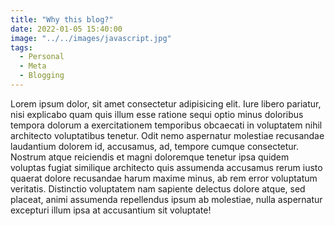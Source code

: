 ```yaml
---
title: "Why this blog?"
date: 2022-01-05 15:40:00
image: "../../images/javascript.jpg"
tags:
  - Personal
  - Meta
  - Blogging
---
```


Lorem ipsum dolor, sit amet consectetur adipisicing elit. Iure libero pariatur, nisi explicabo quam quis illum esse ratione sequi optio minus doloribus tempora dolorum a exercitationem temporibus obcaecati in voluptatem nihil architecto voluptatibus tenetur. Odit nemo aspernatur molestiae recusandae laudantium dolorem id, accusamus, ad, tempore cumque consectetur. Nostrum atque reiciendis et magni doloremque tenetur ipsa quidem voluptas fugiat similique architecto quis assumenda accusamus rerum iusto quaerat dolore recusandae harum maxime minus, ab rem error voluptatum veritatis. Distinctio voluptatem nam sapiente delectus dolore atque, sed placeat, animi assumenda repellendus ipsum ab molestiae, nulla aspernatur excepturi illum ipsa at accusantium sit voluptate!
